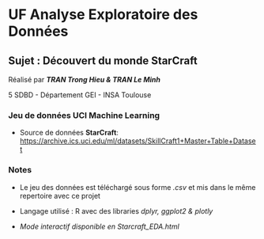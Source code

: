 # UF Analyse Exploratoire des Données

## Sujet : Découvert du monde StarCraft

Réalisé par ***TRAN Trong Hieu & TRAN Le Minh***

5 SDBD - Département GEI - INSA Toulouse


### Jeu de données UCI Machine Learning 

* Source de données **StarCraft**:  https://archive.ics.uci.edu/ml/datasets/SkillCraft1+Master+Table+Dataset 


### Notes

* Le jeu des données est téléchargé sous forme *.csv* et mis dans le même repertoire avec ce projet

* Langage utilisé : R avec des libraries *dplyr, ggplot2 & plotly*

* *Mode interactif disponible en Starcraft_EDA.html*
